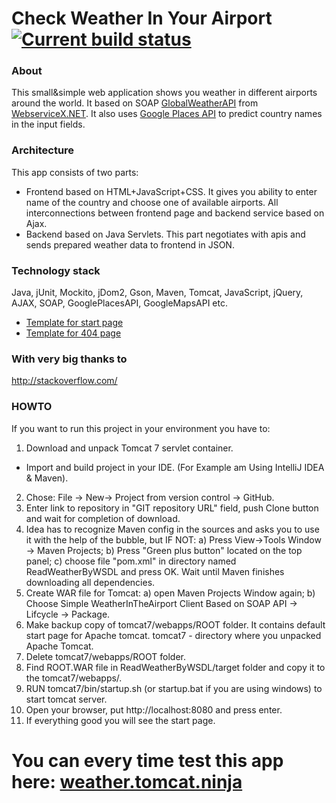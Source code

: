 
# Check Weather In Your Airport  [![Current build status ](https://travis-ci.org/FriendsOfSymfony/FOSRestBundle.svg?branch=master)](https://travis-ci.org/Jorg2000/ReadWeatherByWSDL) 
### About

This small&simple web application shows you weather in different airports around the world. It based on SOAP [GlobalWeatherAPI](http://www.webservicex.net/ws/WSDetails.aspx?CATID=12&WSID=56) from [WebserviceX.NET](http://WebserviceX.NET). It also uses [Google Places API](https://developers.google.com/places/?hl=en) to predict country names in the input fields.

### Architecture
This app consists of two parts:
- Frontend based on HTML+JavaScript+CSS. It gives you ability to enter name of the country and choose one of available airports. All interconnections between frontend page and backend service based on Ajax.    
- Backend based on Java Servlets. This part negotiates with apis and sends prepared weather data to frontend in JSON. 

### Technology stack  
Java, jUnit, Mockito, jDom2, Gson, Maven, Tomcat, JavaScript, jQuery, AJAX, SOAP, GooglePlacesAPI, GoogleMapsAPI etc.
* [Template for start page](http://www.bootstrapzero.com/bootstrap-template/squad) 
* [Template for 404 page](http://www.os-templates.com/page-templates/404-templates/404-17)

### With very big thanks to
http://stackoverflow.com/

### HOWTO
If you want to run this project in your environment you have to:

1. Download and unpack Tomcat 7 servlet container. 

- Import and build project in your IDE. (For Example am Using IntelliJ IDEA & Maven).

2. Chose: File -> New-> Project from version control -> GitHub. 
3. Enter link to repository in "GIT repository URL" field, push Clone button and wait for completion of download.
4. Idea has to recognize Maven config in the sources and asks you to use it with the help of the bubble, but IF NOT: a) Press View->Tools Window -> Maven Projects; b) Press "Green plus button" located on the top panel; c) choose file "pom.xml" in directory named ReadWeatherByWSDL and press OK. Wait until Maven finishes downloading all dependencies. 
5. Create WAR file for Tomcat: a) open Maven Projects Window again; b) Choose Simple WeatherInTheAirport Client Based on SOAP API -> Lifcycle -> Package.
6. Make backup copy of tomcat7/webapps/ROOT folder. It contains default start page for Apache tomcat. tomcat7 - directory where you unpacked Apache Tomcat.
7. Delete tomcat7/webapps/ROOT folder.
8. Find ROOT.WAR file in ReadWeatherByWSDL/target folder and copy it to the tomcat7/webapps/.
9. RUN tomcat7/bin/startup.sh (or startup.bat if you are using windows) to start tomcat server. 
10. Open your browser, put http://localhost:8080 and press enter.
11. If everything good you will see the start page.

# You can every time test this app here: [weather.tomcat.ninja](http://weather.tomcat.ninja)
